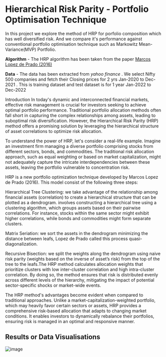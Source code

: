 # Hierarchical Risk Parity - Portfolio Optimisation Technique

In this project we explore the method of HRP for porfolio composition which has well diversified risk. And we compare it's performance against conventional portfolio optimisation technique such as Markowitz Mean-Variance(MVP) Portfolio. 

**Algorithm** -  The HRP algorithm has been taken from the paper [Marcos Lopez de Prado (2016)](https://papers.ssrn.com/sol3/papers.cfm?abstract_id=2708678)

**Data** - The data has been extracted from *yahoo finance* . We select Nifty 500 companies and fetch their Closing prices for 2  yrs Jan-2020 to Dec-2021 . This is training dataset and test dataset is for 1 year Jan-2022 to Dec-2022

Introduction
In today's dynamic and interconnected financial markets, effective risk management is crucial for investors seeking to achieve optimal portfolio performance. Traditional portfolio allocation methods often fall short in capturing the complex relationships among assets, leading to suboptimal risk diversification. However, the Hierarchical Risk Parity (HRP) method offers a promising solution by leveraging the hierarchical structure of asset correlations to optimize risk allocation.

To understand the power of HRP, let's consider a real-life example. Imagine an investment firm managing a diverse portfolio comprising stocks from different sectors, bonds, and commodities. The traditional risk allocation approach, such as equal weighting or based on market capitalization, might not adequately capture the intricate interdependencies between these assets, leaving the portfolio vulnerable to concentration risk.

HRP is a new portfolio optimization technique developed by Marcos Lopez de Prado (2016). This model consist of the following three steps:

Hierarchical Tree Clustering: we take advantage of the relationship among financial assets (correlation) to create a hierarchical structure that can be plotted as a dendrogram. involves constructing a hierarchical tree using a clustering algorithm, which groups assets based on their pairwise correlations. For instance, stocks within the same sector might exhibit higher correlations, while bonds and commodities might form separate clusters.

Matrix Seriation: we sort the assets in the dendrogram minimizing the distance between leafs, Lopez de Prado called this process quasi-diagonalization.

Recursive Bisection: we split the weights along the dendrogram using naive risk parity (weights based on the inverse of asset’s risk) from the top of the tree to the leafs.The HRP method calculates allocation weights that prioritize clusters with low inter-cluster correlation and high intra-cluster correlation. By doing so, the method ensures that risk is distributed evenly across different levels of the hierarchy, mitigating the impact of potential sector-specific shocks or market-wide events.

The HRP method's advantages become evident when compared to traditional approaches. Unlike a market-capitalization-weighted portfolio, which may heavily favor certain sectors or assets, HRP provides a comprehensive risk-based allocation that adapts to changing market conditions. It enables investors to dynamically rebalance their portfolios, ensuring risk is managed in an optimal and responsive manner.


## Results or Data Visualisations


![image](https://github.com/ritzi12/proj-portfolio-hrp/assets/80144294/6a58795d-0eab-4022-8b17-e158f4992bcb)

